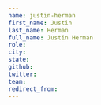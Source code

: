 ```yaml
---
name: justin-herman
first_name: Justin
last_name: Herman
full_name: Justin Herman
role: 
city: 
state: 
github: 
twitter: 
team: 
redirect_from: 
---
```


